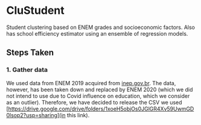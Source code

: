 # CluStudent
Student clustering based on ENEM grades and socioeconomic factors.
Also has school efficiency estimator using an ensemble of regression models.

## Steps Taken
### 1. Gather data
We used data from ENEM 2019 acquired from [inep.gov.br](INEP). The data, however, has been taken down and replaced by ENEM 2020 (which we did not intend to use due to Covid influence on education, which we consider as an outlier). Therefore, we have decided to release the CSV we used [https://drive.google.com/drive/folders/1xoeH5objOs0JGlGR4Xv59UwmGD0lsop2?usp=sharing](in this link).
